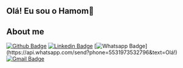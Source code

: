 ## Olá! Eu sou o Hamom👋

## About me 
[![Github Badge](https://img.shields.io/badge/-Github-000?style=flat-square&logo=Github&logoColor=white&link=https://github.com/hamomgs)](https://github.com/hamomgs)
[![Linkedin Badge](https://img.shields.io/badge/-LinkedIn-blue?style=flat-square&logo=Linkedin&logoColor=white&link=https://www.linkedin.com/in/hamomgomer/)](https://www.linkedin.com/in/hamomgomer/)
[![Whatsapp Badge](https://img.shields.io/badge/-Whatsapp-4CA143?style=flat-square&labelColor=4CA143&logo=whatsapp&logoColor=white&link=https://api.whatsapp.com/send?phone=5531973532796&text=Olá!)](https://api.whatsapp.com/send?phone=5531973532796&text=Olá!)
[![Gmail Badge](https://img.shields.io/badge/-Gmail-c14438?style=flat-square&logo=Gmail&logoColor=white&link=mailto:hamomgomer947@gmail.com)](mailto:hamomgomer947@gmail.com)
